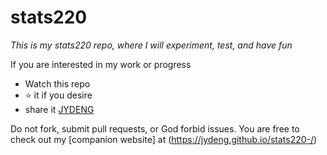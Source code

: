 # stats220

*This is my stats220 repo, where I will experiment, test, and have fun*

If you are interested in my work or progress
- Watch this repo
- ⭐ it if you desire
- share it [JYDENG](https://github.com/JYDENG4)

Do not fork, submit pull requests, or God forbid issues. 
You are free to check out my [companion website] at (https://jydeng.github.io/stats220-/)

